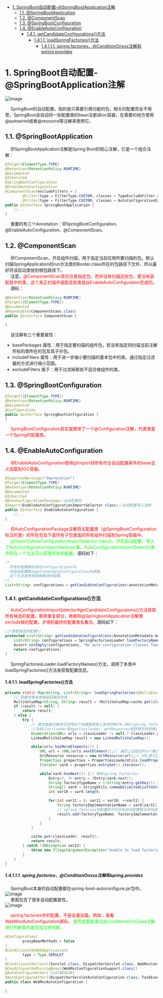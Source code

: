 
<!-- TOC -->

- [1. SpringBoot自动配置-@SpringBootApplication注解](#1-springboot自动配置-springbootapplication注解)
    - [1.1. @SpringBootApplication](#11-springbootapplication)
    - [1.2. @ComponentScan](#12-componentscan)
    - [1.3. @SpringBootConfiguration](#13-springbootconfiguration)
    - [1.4. @EnableAutoConfiguration](#14-enableautoconfiguration)
        - [1.4.1. getCandidateConfigurations()方法](#141-getcandidateconfigurations方法)
            - [1.4.1.1. loadSpringFactories()方法](#1411-loadspringfactories方法)
                - [1.4.1.1.1. spring.factories、@ConditionOnxxx注解和spring.provides](#14111-springfactoriesconditiononxxx注解和springprovides)

<!-- /TOC -->

# 1. SpringBoot自动配置-@SpringBootApplication注解
![image](https://gitee.com/wt1814/pic-host/raw/master/images/sourceCode/springBoot/springBoot-3.png) 

&emsp; SpringBoot的自动配置，指的是只需要引用功能的包，相关的配置完全不用管，SpringBoot会自动将一些配置类的bean注册进ioc容器，在需要的地方使用@autowired或者@resource等注解来使用它。  

## 1.1. @SpringBootApplication
&emsp; @SpringBootApplication注解是Spring Boot的核心注解，它是一个组合注解：  

```java
@Target(ElementType.TYPE)
@Retention(RetentionPolicy.RUNTIME)
@Documented
@Inherited
@SpringBootConfiguration
@EnableAutoConfiguration
@ComponentScan(excludeFilters = {
        @Filter(type = FilterType.CUSTOM, classes = TypeExcludeFilter.class),
        @Filter(type = FilterType.CUSTOM, classes = AutoConfigurationExcludeFilter.class) })
public @interface SpringBootApplication {
    //...
}
```
&emsp; 重要的有三个Annotation：@SpringBootConfiguration、@EnableAutoConfiguration、@ComponentScan。 

## 1.2. @ComponentScan  
&emsp; @ComponentScan，开启组件扫描，用于指定当前应用所要扫描的包，默认扫描SpringApplication的run方法里的Booter.class所在的包路径下文件，所以最好将该启动类放到根包路径下。  
&emsp; 注意，<font color = "red">@ComponentScan其仅仅是指定包，而并没有扫描这些包，更没有装配其中的类，这个真正扫描并装配这些类是@EnableAutoConfiguration完成的。</font>  
&emsp; 源码：  

```java
@Retention(RetentionPolicy.RUNTIME)
@Target({ElementType.TYPE})
@Documented
@Repeatable(ComponentScans.class)
public @interface ComponentScan {
    
}
```
&emsp; 该注解有三个重要属性：  

* basePackages 属性：用于指定要扫描的组件包，若没有指定则扫描当前注解所标的类所在的包及其子孙包。  
* includeFilters 属性：用于进一步缩小要扫描的基本包中的类，通过指定过滤器的方式进行缩小范围。  
* excludeFilters 属于：用于过滤掉那些不适合做组件的类。  

## 1.3. @SpringBootConfiguration  

```java
@Target({ElementType.TYPE})
@Retention(RetentionPolicy.RUNTIME)
@Documented
@Configuration
public @interface SpringBootConfiguration {
}
```
&emsp; <font color = "red">SpringBootConfiguration其实就携带了一个@Configuration注解，代表类是一个Spring的配置类。</font>  

## 1.4. @EnableAutoConfiguration  
&emsp; <font color = "red">@EnableAutoConfiguration使用@Import将所有符合自动配置条件的bean定义加载到IOC容器。</font>  

```java
@SuppressWarnings("deprecation")
@Target(ElementType.TYPE)
@Retention(RetentionPolicy.RUNTIME)
@Documented
@Inherited
@AutoConfigurationPackage//自动配置包
@Import(EnableAutoConfigurationImportSelector.class)//自动配置导入选择
public @interface EnableAutoConfiguration {
    //...
}
```
&emsp; <font color = "red">@AutoConfigurationPackage注解将主配置类（@SpringBootConfiguration标注的类）的所在包及下面所有子包里面的所有组件扫描到Spring容器中。</font>  
&emsp; <font color = "lime">@Import({AutoConfigurationImportSelector.class})，开启自动配置，导入了AutoConfigurationImportSelector类。AutoConfigurationImportSelector类中存在一个方法可以获取所有的配置。</font>源码如下：  

```java
/*
  所有的配置都存放在configurations中，
  而这些配置都从getCandidateConfiguration中获取，
  这个方法是用来获取候选的配置。
*/
List<String> configurations = getCandidateConfigurations(annotationMetadata, attributes);
```

### 1.4.1. getCandidateConfigurations()方法  
&emsp; <font color = "red">AutoConfigurationImportSelector#getCandidateConfigurations()方法获取所有候选的配置，剔除重复部分，再剔除@SpringbootApplication注解里exclude掉的配置，才得到最终的配置类名集合。</font>源码如下：  

```java
//*获取候选的配置*/
protected List<String> getCandidateConfigurations(AnnotationMetadata metadata, AnnotationAttributes attributes) {
    List<String> configurations = SpringFactoriesLoader.loadFactoryNames(this.getSpringFactoriesLoaderFactoryClass(), this.getBeanClassLoader());
    Assert.notEmpty(configurations, "No auto configuration classes found in META-INF/spring.factories. If you are using a custom packaging, make sure that file is correct.");
    return configurations;
}
```
&emsp; SpringFactoriesLoader.loadFactoryNames()方法，调用了本类中loadSpringFactories()方法来获取配置信息。  

#### 1.4.1.1. loadSpringFactories()方法  

```java
private static Map<String, List<String>> loadSpringFactories(@Nullable ClassLoader classLoader) {
    // 若缓存里有直接返回缓存的值
    MultiValueMap<String, String> result = (MultiValueMap)cache.get(classLoader);
    if (result != null) {
        return result;
    } else {
        try {
            // 类加载器对象存在则用这个加载器获取上面说的META-INF/spring.factories的资源，不存在则用系统类加载器去获取
            //当前classloader是appclassloader，getResources能获取所有依赖jar里面的META-INF/spring.factories的完整路径
            Enumeration<URL> urls = classLoader != null ? classLoader.getResources("META-INF/spring.factories") : ClassLoader.getSystemResources("META-INF/spring.factories");
            LinkedMultiValueMap result = new LinkedMultiValueMap();

            while(urls.hasMoreElements()) {
                URL url = (URL)urls.nextElement();// 遍历上述返回的url集合
                UrlResource resource = new UrlResource(url);// URL类可以获取来自流，web，甚至jar包里面的资源
                Properties properties = PropertiesLoaderUtils.loadProperties(resource);
                Iterator var6 = properties.entrySet().iterator();

                while(var6.hasNext()) {// 解析spring.factories
                    Entry<?, ?> entry = (Entry)var6.next();
                    String factoryTypeName = ((String)entry.getKey()).trim();
                    String[] var9 = StringUtils.commaDelimitedListToStringArray((String)entry.getValue());
                    int var10 = var9.length;

                    for(int var11 = 0; var11 < var10; ++var11) {
                        String factoryImplementationName = var9[var11];
                        // spring.facories中配置的不仅仅有自动配置相关的内容，还有其他比如ApplicationContextInitializer等各种springboot启动的时候，初始化spring环境需要的配置,自动配置只是其中一项。这个cache也是在springboot启动阶段就赋值的
                        result.add(factoryTypeName, factoryImplementationName.trim());
                    }
                }
            }

            cache.put(classLoader, result);
            return result;
        } catch (IOException var13) {
            throw new IllegalArgumentException("Unable to load factories from location [META-INF/spring.factories]", var13);
        }
    }
}
```

##### 1.4.1.1.1. spring.factories、@ConditionOnxxx注解和spring.provides  
&emsp; SpringBoot本身的自动配置都在spring-boot-autoconfigure.jar包中。  
![image](https://gitee.com/wt1814/pic-host/raw/master/images/sourceCode/springBoot/springBoot-1.png)  
&emsp; 里面包含了很多自动配置属性。  
![image](https://gitee.com/wt1814/pic-host/raw/master/images/sourceCode/springBoot/springBoot-2.png)  

&emsp; <font color = "red">spring.factories中的配置，不是全量加载。例如：查看WebMvcAutoConfiguration源码，</font> <font color = "lime">是否加载是通过@ConditionalOnClass注解进行判断条件是否成立来判断。</font>  

```java
@Configuration(
        proxyBeanMethods = false
)
@ConditionalOnWebApplication(
        type = Type.SERVLET
)
@ConditionalOnClass({Servlet.class, DispatcherServlet.class, WebMvcConfigurer.class})
@ConditionalOnMissingBean({WebMvcConfigurationSupport.class})
@AutoConfigureOrder(-2147483638)
@AutoConfigureAfter({DispatcherServletAutoConfiguration.class, TaskExecutionAutoConfiguration.class, ValidationAutoConfiguration.class})
public class WebMvcAutoConfiguration {
    
}
```


